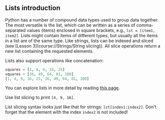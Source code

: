 ## Lists introduction

Python has a number of compound data types used to group data together. 
The most versatile is the list, which can be written as a series of comma-separated 
values (items) enclosed in square brackets, e.g., `lst = [item1, item2]`. 
Lists might contain items of different types, but usually all the items in a list 
are of the same type. Like strings, lists can be indexed and sliced (see [Lesson 3](course://Strings/String slicing)).
All slice operations return a new list containing the requested elements.

Lists also support operations like concatenation:

```python
squares = [1, 4, 9, 16, 25]
squares + [36, 49, 64, 81, 100]
[1, 4, 9, 16, 25, 36, 49, 64, 81, 100]
```

You can explore lists in more detail by reading <a href="https://docs.python.org/3.9/tutorial/introduction.html#lists">this page</a>.

Use list slicing to print `[4, 9, 16]`.  

<div class='hint'>List slicing syntax looks just like that for strings: <code>lst[index1:index2]</code>.
Don't forget that the element with the index <code>index2</code> is not included!</div>
